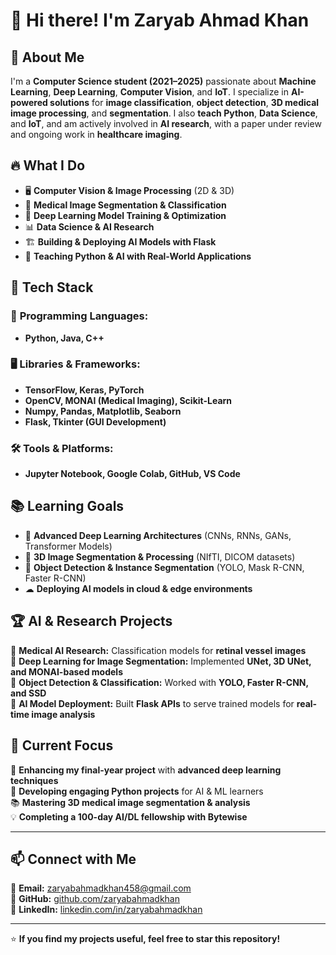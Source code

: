 # 👋 Hi there! I'm Zaryab Ahmad Khan  

## 🚀 About Me  
I'm a **Computer Science student (2021–2025)** passionate about **Machine Learning**, **Deep Learning**, **Computer Vision**, and **IoT**. I specialize in **AI-powered solutions** for **image classification**, **object detection**, **3D medical image processing**, and **segmentation**. I also **teach Python**, **Data Science**, and **IoT**, and am actively involved in **AI research**, with a paper under review and ongoing work in **healthcare imaging**.
 

## 🔥 What I Do  
- 🖥️ **Computer Vision & Image Processing** (2D & 3D)  
- 🏥 **Medical Image Segmentation & Classification**  
- 🧠 **Deep Learning Model Training & Optimization**  
- 📊 **Data Science & AI Research**  
- 🏗 **Building & Deploying AI Models with Flask**  
- 🏫 **Teaching Python & AI with Real-World Applications**  

## 🔧 Tech Stack  
### 🚀 **Programming Languages:**  
- **Python, Java, C++**  

### 🖥 **Libraries & Frameworks:**  
- **TensorFlow, Keras, PyTorch**  
- **OpenCV, MONAI (Medical Imaging), Scikit-Learn**  
- **Numpy, Pandas, Matplotlib, Seaborn**  
- **Flask, Tkinter (GUI Development)**  

### 🛠 **Tools & Platforms:**  
- **Jupyter Notebook, Google Colab, GitHub, VS Code**  

## 📚 Learning Goals  
- 🔬 **Advanced Deep Learning Architectures** (CNNs, RNNs, GANs, Transformer Models)  
- 🏥 **3D Image Segmentation & Processing** (NIfTI, DICOM datasets)  
- 🎯 **Object Detection & Instance Segmentation** (YOLO, Mask R-CNN, Faster R-CNN)  
- ☁ **Deploying AI models in cloud & edge environments**  

## 🏆 AI & Research Projects  
🔹 **Medical AI Research:** Classification models for **retinal vessel images**  
🔹 **Deep Learning for Image Segmentation:** Implemented **UNet, 3D UNet, and MONAI-based models**  
🔹 **Object Detection & Classification:** Worked with **YOLO, Faster R-CNN, and SSD**  
🔹 **AI Model Deployment:** Built **Flask APIs** to serve trained models for **real-time image analysis**  

## 🎯 Current Focus  
🚀 **Enhancing my final-year project** with **advanced deep learning techniques**  
📢 **Developing engaging Python projects** for AI & ML learners  
📚 **Mastering 3D medical image segmentation & analysis**  
💡 **Completing a 100-day AI/DL fellowship with Bytewise**  

---

## 📫 Connect with Me  
📧 **Email:** zaryabahmadkhan458@gmail.com  
🔗 **GitHub:** [github.com/zaryabahmadkhan](https://github.com/zaryabahmadkhan)  
🔗 **LinkedIn:** [linkedin.com/in/zaryabahmadkhan](https://linkedin.com/in/zaryabahmadkhan)  

---

⭐ **If you find my projects useful, feel free to star this repository!**  
